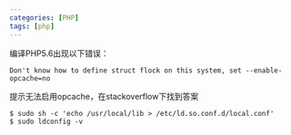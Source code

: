 ```yaml
---
categories: [PHP]
tags: [php]
---
```


编译PHP5.6出现以下错误：

    Don't know how to define struct flock on this system, set --enable-opcache=no

提示无法启用opcache，在stackoverflow下找到答案

    $ sudo sh -c 'echo /usr/local/lib > /etc/ld.so.conf.d/local.conf'
    $ sudo ldconfig -v
